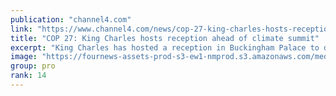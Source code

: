 ```yaml
---
publication: "channel4.com"
link: "https://www.channel4.com/news/cop-27-king-charles-hosts-reception-ahead-of-climate-summit"
title: "COP 27: King Charles hosts reception ahead of climate summit"
excerpt: "King Charles has hosted a reception in Buckingham Palace to discuss climate change - inviting world leaders, politicians and environmental experts to gather ahead of the COP27 talks which begin in Egypt on Sunday. Stressing the huge importance of the climate summit, the UN chief has warned that the world…"
image: "https://fournews-assets-prod-s3-ew1-nmprod.s3.amazonaws.com/media/2022/11/COP27-VT-MCNAMARA-1920x1080.png"
group: pro
rank: 14
---
```

